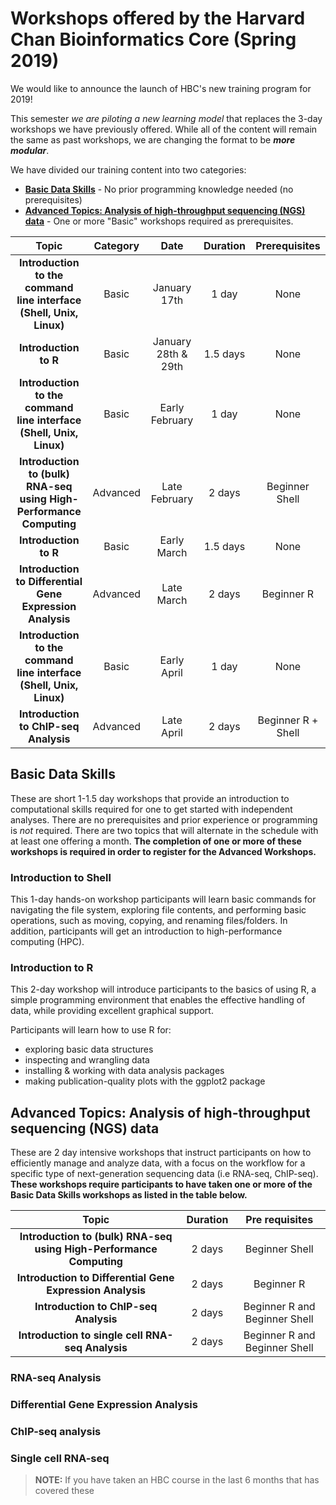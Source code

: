 # Workshops offered by the Harvard Chan Bioinformatics Core (Spring 2019)

We would like to announce the launch of HBC's new training program for 2019!

This semester *we are piloting a new learning model* that replaces the 3-day workshops we have previously offered. While all of the content will remain the same as past workshops, we are changing the format to be ***more modular***. 

We have divided our training content into two categories: 

* **[Basic Data Skills](#basic-data-skills)** - No prior programming knowledge needed (no prerequisites)
* **[Advanced Topics: Analysis of high-throughput sequencing (NGS) data](#advanced-topics-analysis-of-high-throughput-sequencing-ngs-data)** - One or more "Basic" workshops required as prerequisites.

| Topic | Category | Date | Duration | Prerequisites |
| :----: | :----: | :----: | :----: | :----: |
| **Introduction to the command line interface (Shell, Unix, Linux)** | Basic | January 17th | 1 day | None |
| **Introduction to R** | Basic | January 28th & 29th | 1.5 days | None |
| **Introduction to the command line interface (Shell, Unix, Linux)** | Basic | Early February | 1 day | None |
| **Introduction to (bulk) RNA-seq using High-Performance Computing** | Advanced | Late February | 2 days | Beginner Shell |
| **Introduction to R** | Basic | Early March | 1.5 days | None |
| **Introduction to Differential Gene Expression Analysis** | Advanced | Late March | 2 days | Beginner R |
| **Introduction to the command line interface (Shell, Unix, Linux)** | Basic | Early April | 1 day | None |
| **Introduction to ChIP-seq Analysis** | Advanced | Late April | 2 days | Beginner R + Shell |

## Basic Data Skills

These are short 1-1.5 day workshops that provide an introduction to computational skills required for one to get started with independent analyses. There are no prerequisites and prior experience or programming is *not* required. There are two topics that will alternate in the schedule with at least one offering a month. **The completion of one or more of these workshops is required in order to register for the Advanced Workshops.**

### Introduction to Shell 

This 1-day hands-on workshop participants will learn basic commands for navigating the file system, exploring file contents, and performing basic operations, such as moving, copying, and renaming files/folders. In addition, participants will get an introduction to high-performance computing (HPC).

### Introduction to R
This 2-day workshop will introduce participants to the basics of using R, a simple programming environment that enables the effective handling of data, while providing excellent graphical support.

Participants will learn how to use R for:
* exploring basic data structures
* inspecting and wrangling data
* installing & working with data analysis packages
* making publication-quality plots with the ggplot2 package


## Advanced Topics: Analysis of high-throughput sequencing (NGS) data

These are 2 day intensive workshops that instruct participants on how to efficiently manage and analyze data, with a focus
on the workflow for a specific type of next-generation sequencing data (i.e RNA-seq, ChIP-seq). **These workshops require participants to have taken one or more of the Basic Data Skills workshops as listed in the table below.** 

| Topic | Duration | Pre requisites |
| :----: | :----: | :----: |
| **Introduction to (bulk) RNA-seq using High-Performance Computing** | 2 days | Beginner Shell |
| **Introduction to Differential Gene Expression Analysis**  | 2 days | Beginner R |
| **Introduction to ChIP-seq Analysis** | 2 days | Beginner R and Beginner Shell |
| **Introduction to single cell RNA-seq Analysis** | 2 days | Beginner R and Beginner Shell |


### RNA-seq Analysis

### Differential Gene Expression Analysis

### ChIP-seq analysis

### Single cell RNA-seq


> **NOTE:** If you have taken an HBC course in the last 6 months that has covered these 
